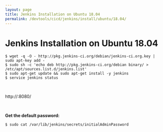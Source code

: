 ```yaml
---
layout: page
title: Jenkins Installation on Ubuntu 18.04
permalink: /devtools/cicd/jenkins/install/ubuntu/18.04/
---
```


# Jenkins Installation on Ubuntu 18.04

    $ wget -q -O - http://pkg.jenkins-ci.org/debian/jenkins-ci.org.key | sudo apt-key add -
    $ sudo sh -c 'echo deb http://pkg.jenkins-ci.org/debian binary/ > /etc/apt/sources.list.d/jenkins.list'
    $ sudo apt-get update && sudo apt-get install -y jenkins
    $ service jenkins status

<br/>

http://<host>:8080/

<br/>

**Get the default password:**

    $ sudo cat /var/lib/jenkins/secrets/initialAdminPassword
